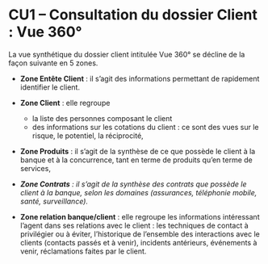 # CU1 – Consultation du dossier Client : Vue 360° 

La vue synthétique du dossier client intitulée Vue 360° se décline de la façon
suivante en 5 zones.

- **Zone Entête Client** : il s’agit des informations permettant de rapidement
  identifier le client.

- **Zone Client** : elle regroupe
  - la liste des personnes composant le client
  - des informations sur les cotations du client : ce sont des vues sur le
    risque, le potentiel, la réciprocité, 

- **Zone Produits** : il s’agit de la synthèse de ce que possède le client à la
  banque et à la concurrence, tant en terme de produits qu’en terme de
  services, 

- _**Zone Contrats** : il s’agit de la synthèse des contrats que possède le
  client à la banque, selon les domaines (assurances, téléphonie mobile, santé, 
  surveillance)._

- **Zone  relation  banque/client** : elle regroupe les informations
  intéressant l’agent dans ses relations avec le client : les techniques de
  contact à privilégier ou à éviter, l’historique de l’ensemble des
  interactions  avec  le  clients (contacts passés et à venir), incidents
  antérieurs, événements à venir, réclamations faites par le client.
